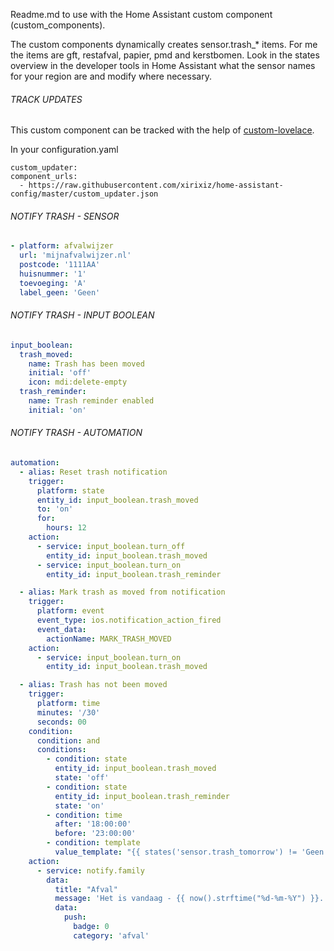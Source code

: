 Readme.md to use with the Home Assistant custom component (custom_components).

The custom components dynamically creates sensor.trash_* items. For me the items are gft, restafval, papier, pmd and kerstbomen.
Look in the states overview in the developer tools in Home Assistant what the sensor names for your region are and modify where necessary.

###### TRACK UPDATES
This custom component can be tracked with the help of [custom-lovelace](https://github.com/ciotlosm/custom-lovelace).

In your configuration.yaml

 ```
custom_updater:
 component_urls:
   - https://raw.githubusercontent.com/xirixiz/home-assistant-config/master/custom_updater.json
```

###### NOTIFY TRASH - SENSOR
```yaml
- platform: afvalwijzer
  url: 'mijnafvalwijzer.nl'
  postcode: '1111AA'
  huisnummer: '1'
  toevoeging: 'A'
  label_geen: 'Geen'
```
  
###### NOTIFY TRASH - INPUT BOOLEAN
```yaml
input_boolean:
  trash_moved:
    name: Trash has been moved
    initial: 'off'
    icon: mdi:delete-empty
  trash_reminder:
    name: Trash reminder enabled
    initial: 'on'
```

###### NOTIFY TRASH - AUTOMATION
```yaml
automation:
  - alias: Reset trash notification
    trigger:
      platform: state
      entity_id: input_boolean.trash_moved
      to: 'on'
      for:
        hours: 12
    action:
      - service: input_boolean.turn_off
        entity_id: input_boolean.trash_moved
      - service: input_boolean.turn_on
        entity_id: input_boolean.trash_reminder

  - alias: Mark trash as moved from notification
    trigger:
      platform: event
      event_type: ios.notification_action_fired
      event_data:
        actionName: MARK_TRASH_MOVED
    action:
      - service: input_boolean.turn_on
        entity_id: input_boolean.trash_moved

  - alias: Trash has not been moved
    trigger:
      platform: time
      minutes: '/30'
      seconds: 00
    condition:
      condition: and
      conditions:
        - condition: state
          entity_id: input_boolean.trash_moved
          state: 'off'
        - condition: state
          entity_id: input_boolean.trash_reminder
          state: 'on'
        - condition: time
          after: '18:00:00'
          before: '23:00:00'
        - condition: template
          value_template: "{{ states('sensor.trash_tomorrow') != 'Geen' }}"
    action:
      - service: notify.family
        data:
          title: "Afval"
          message: 'Het is vandaag - {{ now().strftime("%d-%m-%Y") }}. Afvaltype(n): {{ states.sensor.trash_tomorrow.state }} wordt opgehaald op: {{ (as_timestamp(now()) + (24*3600)) | timestamp_custom("%d-%m-%Y", True) }}!'
          data:
            push:
              badge: 0
              category: 'afval'


